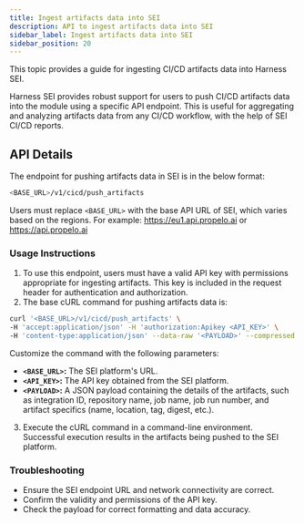 ```yaml
---
title: Ingest artifacts data into SEI
description: API to ingest artifacts data into SEI
sidebar_label: Ingest artifacts data into SEI
sidebar_position: 20
---
```


This topic provides a guide for ingesting CI/CD artifacts data into Harness SEI. 

Harness SEI provides robust support for users to push CI/CD artifacts data into the module using a specific API endpoint. This is useful for aggregating and analyzing artifacts data from any CI/CD workflow, with the help of SEI CI/CD reports.

## API Details

The endpoint for pushing artifacts data in SEI is in the below format:

```bash
<BASE_URL>/v1/cicd/push_artifacts
```

Users must replace `<BASE_URL>` with the base API URL of SEI, which varies based on the regions. For example: https://eu1.api.propelo.ai or https://api.propelo.ai

### Usage Instructions

1. To use this endpoint, users must have a valid API key with permissions appropriate for ingesting artifacts. This key is included in the request header for authentication and authorization.
2. The base cURL command for pushing artifacts data is:

```bash
curl '<BASE_URL>/v1/cicd/push_artifacts' \
-H 'accept:application/json' -H 'authorization:Apikey <API_KEY>' \
-H 'content-type:application/json' --data-raw '<PAYLOAD>' --compressed --globoff
```

Customize the command with the following parameters:

   - **`<BASE_URL>`:** The SEI platform's URL.
   - **`<API_KEY>`:** The API key obtained from the SEI platform.
   - **`<PAYLOAD>`:** A JSON payload containing the details of the artifacts, such as integration ID, repository name, job name, job run number, and artifact specifics (name, location, tag, digest, etc.).

3. Execute the cURL command in a command-line environment. Successful execution results in the artifacts being pushed to the SEI platform.

### Troubleshooting

- Ensure the SEI endpoint URL and network connectivity are correct.
- Confirm the validity and permissions of the API key.
- Check the payload for correct formatting and data accuracy.